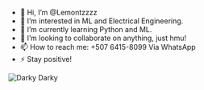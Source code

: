 - 👋 Hi, I’m @Lemontzzzz
- 👀 I’m interested in ML and Electrical Engineering.
- 🌱 I’m currently learning Python and ML.
- 💞️ I’m looking to collaborate on anything, just hmu!
- 📫 How to reach me: +507 6415-8099 Via WhatsApp
- ⚡ Stay positive!

<!---
Lemontzzzz/Lemontzzzz is a ✨ special ✨ repository because its `README.md` (this file) appears on your GitHub profile.
You can click the Preview link to take a look at your changes.
--->


<picture>
 <source media="(prefers-color-scheme: dark)" srcset="https://static.vecteezy.com/system/resources/thumbnails/005/732/461/small_2x/night-time-scene-with-bright-full-moon-at-lake-vector.jpg">
 <source media="(prefers-color-scheme: light)" srcset="https://images.unsplash.com/photo-1507525428034-b723cf961d3e?fm=jpg&q=60&w=3000&ixlib=rb-4.0.3&ixid=M3wxMjA3fDB8MHxzZWFyY2h8Mnx8dGhlJTIwYmVhY2glMkMlMjBib25haXJlJTJDJTIwY2FyaWJpc2NoJTIwbmVkZXJsYW5kfGVufDB8fDB8fHww">
 <img alt="Darky Darky" src="https://static.vecteezy.com/system/resources/thumbnails/005/732/461/small_2x/night-time-scene-with-bright-full-moon-at-lake-vector.jpg">
</picture>
